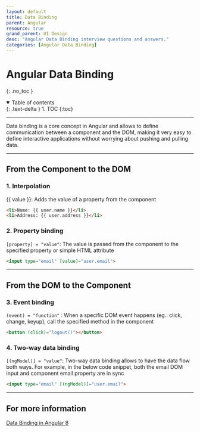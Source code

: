 ```yaml
---
layout: default
title: Data Binding
parent: Angular
resource: true
grand_parent: UI Design
desc: "Angular Data Binding interview questions and answers."
categories: [Angular Data Binding]
---
```


# Angular Data Binding
{: .no_toc }

<details open markdown="block">
  <summary>
    Table of contents
  </summary>
  {: .text-delta }
1. TOC
{:toc}
</details>

---



Data binding is a core concept in Angular and allows to define communication between a component and the DOM, making it very easy to define interactive applications without worrying about pushing and pulling data.


---

##  From the Component to the DOM
###    1. Interpolation
{{ value }}: Adds the value of a property from the component

```html
<li>Name: {{ user.name }}</li>
<li>Address: {{ user.address }}</li>
```

###   2. Property binding
`[property] = "value"`: The value is passed from the component to the specified property or simple HTML attribute

```html
<input type="email" [value]="user.email">
```


---

##  From the DOM to the Component

###  3. Event binding

`(event) = "function"` : When a specific DOM event happens (eg.: click, change, keyup), call the specified method in the component

```html
<button (click)="logout()"></button>
``` 

###  4. Two-way data binding
`[(ngModel)] = "value"`: Two-way data binding allows to have the data flow both ways. For example, in the below code snippet, both the email DOM input and component email property are in sync

```html
<input type="email" [(ngModel)]="user.email">
```



---

##  For more information

[Data Binding in Angular 8](https://www.javatpoint.com/data-binding-in-angular-8)